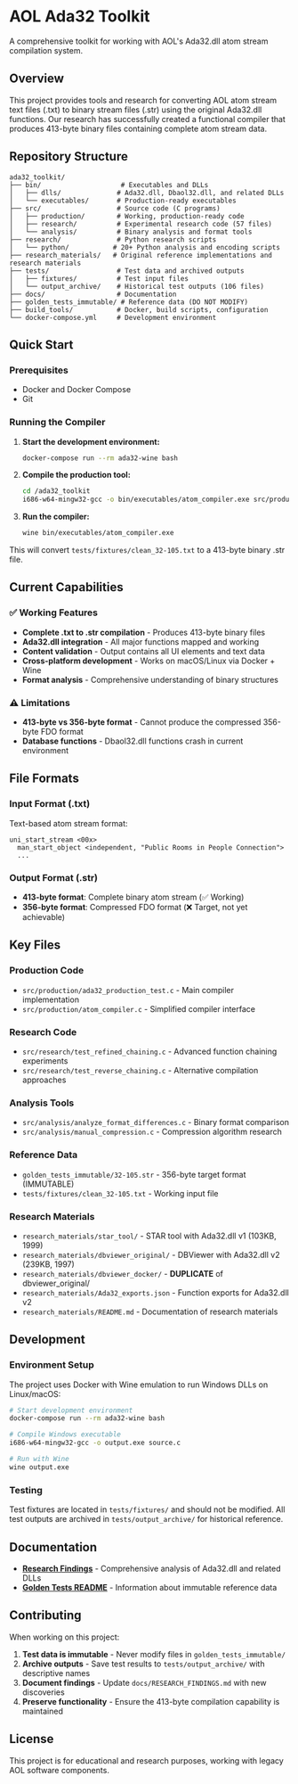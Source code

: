 # AOL Ada32 Toolkit

A comprehensive toolkit for working with AOL's Ada32.dll atom stream compilation system.

## Overview

This project provides tools and research for converting AOL atom stream text files (.txt) to binary stream files (.str) using the original Ada32.dll functions. Our research has successfully created a functional compiler that produces 413-byte binary files containing complete atom stream data.

## Repository Structure

```
ada32_toolkit/
├── bin/                    # Executables and DLLs
│   ├── dlls/              # Ada32.dll, Dbaol32.dll, and related DLLs
│   └── executables/       # Production-ready executables
├── src/                   # Source code (C programs)
│   ├── production/        # Working, production-ready code
│   ├── research/          # Experimental research code (57 files)
│   └── analysis/          # Binary analysis and format tools
├── research/              # Python research scripts
│   └── python/           # 20+ Python analysis and encoding scripts
├── research_materials/   # Original reference implementations and research materials
├── tests/                 # Test data and archived outputs
│   ├── fixtures/          # Test input files
│   └── output_archive/    # Historical test outputs (106 files)
├── docs/                  # Documentation
├── golden_tests_immutable/ # Reference data (DO NOT MODIFY)
├── build_tools/           # Docker, build scripts, configuration
└── docker-compose.yml     # Development environment
```

## Quick Start

### Prerequisites
- Docker and Docker Compose
- Git

### Running the Compiler

1. **Start the development environment:**
   ```bash
   docker-compose run --rm ada32-wine bash
   ```

2. **Compile the production tool:**
   ```bash
   cd /ada32_toolkit
   i686-w64-mingw32-gcc -o bin/executables/atom_compiler.exe src/production/ada32_production_test.c
   ```

3. **Run the compiler:**
   ```bash
   wine bin/executables/atom_compiler.exe
   ```

This will convert `tests/fixtures/clean_32-105.txt` to a 413-byte binary .str file.

## Current Capabilities

### ✅ Working Features
- **Complete .txt to .str compilation** - Produces 413-byte binary files
- **Ada32.dll integration** - All major functions mapped and working
- **Content validation** - Output contains all UI elements and text data
- **Cross-platform development** - Works on macOS/Linux via Docker + Wine
- **Format analysis** - Comprehensive understanding of binary structures

### ⚠️ Limitations
- **413-byte vs 356-byte format** - Cannot produce the compressed 356-byte FDO format
- **Database functions** - Dbaol32.dll functions crash in current environment

## File Formats

### Input Format (.txt)
Text-based atom stream format:
```
uni_start_stream <00x>
  man_start_object <independent, "Public Rooms in People Connection">
  ...
```

### Output Format (.str)
- **413-byte format**: Complete binary atom stream (✅ Working)
- **356-byte format**: Compressed FDO format (❌ Target, not yet achievable)

## Key Files

### Production Code
- `src/production/ada32_production_test.c` - Main compiler implementation
- `src/production/atom_compiler.c` - Simplified compiler interface

### Research Code
- `src/research/test_refined_chaining.c` - Advanced function chaining experiments
- `src/research/test_reverse_chaining.c` - Alternative compilation approaches

### Analysis Tools
- `src/analysis/analyze_format_differences.c` - Binary format comparison
- `src/analysis/manual_compression.c` - Compression algorithm research

### Reference Data
- `golden_tests_immutable/32-105.str` - 356-byte target format (IMMUTABLE)
- `tests/fixtures/clean_32-105.txt` - Working input file

### Research Materials
- `research_materials/star_tool/` - STAR tool with Ada32.dll v1 (103KB, 1999)
- `research_materials/dbviewer_original/` - DBViewer with Ada32.dll v2 (239KB, 1997)
- `research_materials/dbviewer_docker/` - **DUPLICATE** of dbviewer_original/
- `research_materials/Ada32_exports.json` - Function exports for Ada32.dll v2
- `research_materials/README.md` - Documentation of research materials

## Development

### Environment Setup
The project uses Docker with Wine emulation to run Windows DLLs on Linux/macOS:

```bash
# Start development environment
docker-compose run --rm ada32-wine bash

# Compile Windows executable
i686-w64-mingw32-gcc -o output.exe source.c

# Run with Wine
wine output.exe
```

### Testing
Test fixtures are located in `tests/fixtures/` and should not be modified. All test outputs are archived in `tests/output_archive/` for historical reference.

## Documentation

- **[Research Findings](docs/RESEARCH_FINDINGS.md)** - Comprehensive analysis of Ada32.dll and related DLLs
- **[Golden Tests README](golden_tests_immutable/README.md)** - Information about immutable reference data

## Contributing

When working on this project:

1. **Test data is immutable** - Never modify files in `golden_tests_immutable/`
2. **Archive outputs** - Save test results to `tests/output_archive/` with descriptive names
3. **Document findings** - Update `docs/RESEARCH_FINDINGS.md` with new discoveries
4. **Preserve functionality** - Ensure the 413-byte compilation capability is maintained

## License

This project is for educational and research purposes, working with legacy AOL software components.